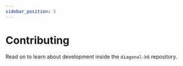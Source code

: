 ```yaml
---
sidebar_position: 5
---
```


# Contributing

Read on to learn about development inside the `diagonal-b6` repository.
